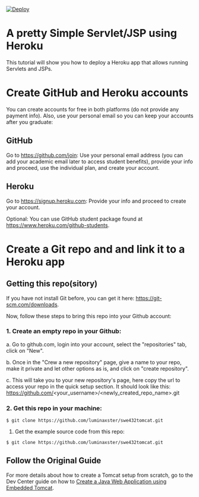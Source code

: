 [![Deploy](https://www.herokucdn.com/deploy/button.svg)](https://heroku.com/deploy)
# A pretty Simple Servlet/JSP using Heroku

This tutorial will show you how to deploy a Heroku app that allows running Servlets and JSPs.

# Create GitHub and Heroku accounts

You can create accounts for free in both platforms (do not provide any payment info). Also, use your personal email so you can keep your accounts after you graduate:

## GitHub

Go to https://github.com/join: Use your personal email address (you can add your academic email later to access student benefits), provide your info and proceed, use the individual plan, and create your account.

## Heroku

Go to https://signup.heroku.com: Provide your info and proceed to create your account.

Optional: You can use GitHub student package found at https://www.heroku.com/github-students. 

# Create a Git repo and and link it to a Heroku app 

## Getting this repo(sitory)

If you have not install Git before, you can get it here: https://git-scm.com/downloads.

Now, follow these steps to bring this repo into your Github account:

### 1. Create an empty repo in your Github:

a. Go to github.com, login into your account, select the "repositories" tab, click on "New".

b. Once in the "Crew a new repository" page, give a name to your repo, make it private and let other options as is, and click on "create repository".

c. This will take you to your new repository's page, here copy the url to access your repo in the quick setup section.
It should look like this: https://github.com/<your_username>/<newly_created_repo_name>.git

### 2. Get this repo in your machine:

```
$ git clone https://github.com/luminaxster/swe432tomcat.git
```



1. Get the example source code from this repo:

```
$ git clone https://github.com/luminaxster/swe432tomcat.git
```



## Follow the Original Guide
For more details about how to create a Tomcat setup from scratch, go to the Dev Center guide on how to [Create a Java Web Application using Embedded Tomcat](https://devcenter.heroku.com/articles/create-a-java-web-application-using-embedded-tomcat).


